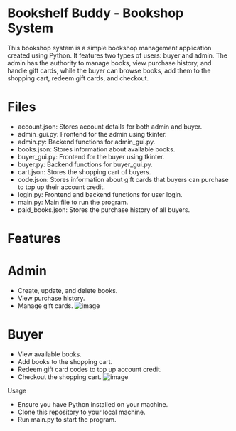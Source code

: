 # Bookshelf Buddy - Bookshop System
This bookshop system is a simple bookshop management application created using Python. It features two types of users: buyer and admin. The admin has the authority to manage books, view purchase history, and handle gift cards, while the buyer can browse books, add them to the shopping cart, redeem gift cards, and checkout.
# Files
- account.json: Stores account details for both admin and buyer.
- admin_gui.py: Frontend for the admin using tkinter.
- admin.py: Backend functions for admin_gui.py.
- books.json: Stores information about available books.
- buyer_gui.py: Frontend for the buyer using tkinter.
- buyer.py: Backend functions for buyer_gui.py.
- cart.json: Stores the shopping cart of buyers.
- code.json: Stores information about gift cards that buyers can purchase to top up their account credit.
- login.py: Frontend and backend functions for user login.
- main.py: Main file to run the program.
- paid_books.json: Stores the purchase history of all buyers.
# Features
# Admin
- Create, update, and delete books.
- View purchase history.
- Manage gift cards.
![image](https://github.com/YunPeng218/Bookshop-System/assets/31543834/2d6f9245-5e18-4e00-aaee-80de911605d0)

# Buyer
- View available books.
- Add books to the shopping cart.
- Redeem gift card codes to top up account credit.
- Checkout the shopping cart.
![image](https://github.com/YunPeng218/Bookshop-System/assets/31543834/3f891039-0ad1-44cd-9f04-b11a823a48f2)

Usage
- Ensure you have Python installed on your machine.
- Clone this repository to your local machine.
- Run main.py to start the program.
